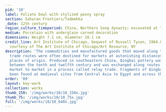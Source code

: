```yaml
---
pid: '10'
label: Foliate bowl with stylized peony spray
section: Saharan Frontiers/Tadmekka
_date: 12th century
region_culture_timeperiod: China, Northern Song dynasty; excavated at Tadmekka
medium: Porcelain with underglaze carved decoration
dimensions: Height 7.1 cm, diameter 20.1 cm
credit_line: Art Institute of Chicago, bequest of Russell Tyson, 1964.847. Photograph
  courtesy of The Art Institute of Chicago/Art Resource, NY
description: 'The commodities and manufactured goods that moved along trans-Saharan
  trade routes were often destined for markets at astonishing distances from their
  places of origin. Produced in southeastern China, Qingbai pottery was widely exported
  between the tenth and twelfth century and was exchanged along routes moving from
  market to market in a process called relay trade. Fragments of Qingbai ware have
  been found at medieval sites from Central Asia to Egypt and across the Sahara. '
order: '09'
layout: key-work
collection: works
thumb_150: '/img/works/10/10_150x.jpg'
thumb_75: '/img/works/10/10_75x.jpg'
full: '/img/works/10/10_640x.jpg'
---
```

